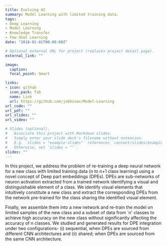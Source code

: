 ```yaml
---
title: Evolving AI
summary: Model Learning with limited training data.
tags:
- Deep Learning
- Model Learning
- Knowledge Transfer
- Few Shot Learning
date: "2018-01-01T00:00:00Z"

# Optional external URL for project (replaces project detail page).
external_link: ""

image:
  caption: 
  focal_point: Smart

links:
- icon: github
  icon_pack: fab
  name: Link
  url: https://github.com/jabhinav/Model-Learning
url_code: ""
url_pdf: ""
url_slides: ""
url_video: ""

# Slides (optional).
#   Associate this project with Markdown slides.
#   Simply enter your slide deck's filename without extension.
#   E.g. `slides = "example-slides"` references `content/slides/example-slides.md`.
#   Otherwise, set `slides = ""`.
slides: ""
---
```

In this project, we address the problem of re-training a deep neural network for a new class with limited training data (n to n+1 class learning) using a novel concept of Deep part embeddings (DPEs). DPEs are sub-networks of neuron activation extracted from a trained network identifying a visual and distinguishable element of a class. We identify visual elements that intuitively constitute a new class and extract the corresponding DPEs from the network pre-trained for the class sharing the identified visual element. 

Finally, we assemble them into a new network and re-train the model on limited samples of the new class and a subset of data from `n' classes to achieve high accuracy on the new class without significantly affecting the accuracy of n classes. We studied and generated results for DPE integration under two configurations- (i) sequential, when DPEs are sourced from different CNN architectures and (ii) shared; when DPEs are sourced from the same CNN architecture.
